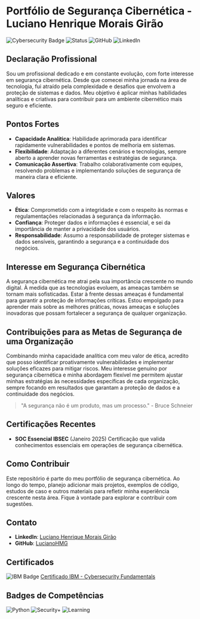 # Portfólio de Segurança Cibernética - Luciano Henrique Morais Girão

![Cybersecurity Badge](https://img.shields.io/badge/Cybersecurity-Expert-blue?style=flat&logo=github)
![Status](https://img.shields.io/badge/Status-Active-brightgreen)
![GitHub](https://img.shields.io/badge/GitHub-LucianoHMG-blue?style=flat&logo=github)
![LinkedIn](https://img.shields.io/badge/LinkedIn-Luciano%20Girão-0077B5?style=flat&logo=linkedin)

## Declaração Profissional

Sou um profissional dedicado e em constante evolução, com forte interesse em segurança cibernética. Desde que comecei minha jornada na área de tecnologia, fui atraído pela complexidade e desafios que envolvem a proteção de sistemas e dados. Meu objetivo é aplicar minhas habilidades analíticas e criativas para contribuir para um ambiente cibernético mais seguro e eficiente.

## Pontos Fortes

- **Capacidade Analítica**: Habilidade aprimorada para identificar rapidamente vulnerabilidades e pontos de melhoria em sistemas.
- **Flexibilidade**: Adaptação a diferentes cenários e tecnologias, sempre aberto a aprender novas ferramentas e estratégias de segurança.
- **Comunicação Assertiva**: Trabalho colaborativamente com equipes, resolvendo problemas e implementando soluções de segurança de maneira clara e eficiente.

## Valores

- **Ética**: Comprometido com a integridade e com o respeito às normas e regulamentações relacionadas à segurança da informação.
- **Confiança**: Proteger dados e informações é essencial, e sei da importância de manter a privacidade dos usuários.
- **Responsabilidade**: Assumo a responsabilidade de proteger sistemas e dados sensíveis, garantindo a segurança e a continuidade dos negócios.

## Interesse em Segurança Cibernética

A segurança cibernética me atrai pela sua importância crescente no mundo digital. À medida que as tecnologias evoluem, as ameaças também se tornam mais sofisticadas. Estar à frente dessas ameaças é fundamental para garantir a proteção de informações críticas. Estou empolgado para aprender mais sobre as melhores práticas, novas ameaças e soluções inovadoras que possam fortalecer a segurança de qualquer organização.

## Contribuições para as Metas de Segurança de uma Organização

Combinando minha capacidade analítica com meu valor de ética, acredito que posso identificar proativamente vulnerabilidades e implementar soluções eficazes para mitigar riscos. Meu interesse genuíno por segurança cibernética e minha abordagem flexível me permitem ajustar minhas estratégias às necessidades específicas de cada organização, sempre focando em resultados que garantam a proteção de dados e a continuidade dos negócios.

> "A segurança não é um produto, mas um processo." - Bruce Schneier

## Certificações Recentes

- **SOC Essencial IBSEC** (Janeiro 2025)
  Certificação que valida conhecimentos essenciais em operações de segurança cibernética.


## Como Contribuir

Este repositório é parte do meu portfólio de segurança cibernética. Ao longo do tempo, planejo adicionar mais projetos, exemplos de código, estudos de caso e outros materiais para refletir minha experiência crescente nesta área. Fique à vontade para explorar e contribuir com sugestões.

## Contato

- **LinkedIn**: [Luciano Henrique Morais Girão](https://www.linkedin.com/in/luciano-gir%C3%A3o)  
- **GitHub**: [LucianoHMG](https://github.com/LucianoHMG)

## Certificados

![IBM Badge](https://img.shields.io/badge/IBM-Cybersecurity_Fundamentals-green?style=flat&logo=ibm)
[Certificado IBM - Cybersecurity Fundamentals](https://www.credly.com/users/luciano-henrique.627cec15)

## Badges de Competências

![Python](https://img.shields.io/badge/Python-3.8-green?style=flat&logo=python)
![Security+](https://img.shields.io/badge/Security%2B-Exam%20Ready-orange?style=flat&logo=compTIA)
![Learning](https://img.shields.io/badge/Current%20Learning-Cybersecurity-blue?style=flat&logo=cloudflare)
